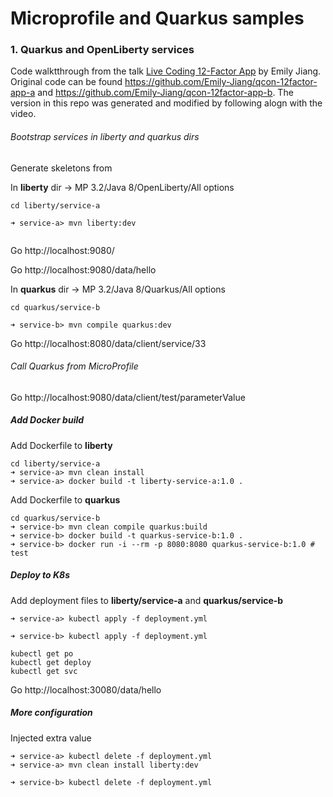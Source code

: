# Microprofile and Quarkus samples

### 1. Quarkus and OpenLiberty services

Code walktthrough from the talk [Live Coding 12-Factor App](https://www.youtube.com/watch?v=6dLVPFNLboo) by Emily Jiang. Original code can be found https://github.com/Emily-Jiang/qcon-12factor-app-a and https://github.com/Emily-Jiang/qcon-12factor-app-b. The version in this repo was generated and modified by following alogn with the video.

###### Bootstrap services in liberty and quarkus dirs

Generate skeletons from [](start.microprofile.io)

In **liberty** dir -> MP 3.2/Java 8/OpenLiberty/All options

```
cd liberty/service-a

➜ service-a> mvn liberty:dev


```

Go http://localhost:9080/

Go http://localhost:9080/data/hello

In **quarkus** dir -> MP 3.2/Java 8/Quarkus/All options

```
cd quarkus/service-b

➜ service-b> mvn compile quarkus:dev
```

Go http://localhost:8080/data/client/service/33

###### Call Quarkus from MicroProfile

Go http://localhost:9080/data/client/test/parameterValue

##### Add Docker build

Add Dockerfile to **liberty**

```
cd liberty/service-a
➜ service-a> mvn clean install
➜ service-a> docker build -t liberty-service-a:1.0 .
```

Add Dockerfile to **quarkus**

```
cd quarkus/service-b
➜ service-b> mvn clean compile quarkus:build
➜ service-b> docker build -t quarkus-service-b:1.0 .
➜ service-b> docker run -i --rm -p 8080:8080 quarkus-service-b:1.0 # test
```

##### Deploy to K8s

Add deployment files to **liberty/service-a** and **quarkus/service-b**

```
➜ service-a> kubectl apply -f deployment.yml
```

```
➜ service-b> kubectl apply -f deployment.yml
```

```
kubectl get po
kubectl get deploy
kubectl get svc
```

Go http://localhost:30080/data/hello

##### More configuration

Injected extra value

```
➜ service-a> kubectl delete -f deployment.yml
➜ service-a> mvn clean install liberty:dev
```

```
➜ service-b> kubectl delete -f deployment.yml
```









